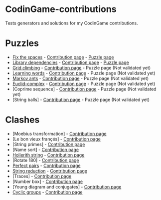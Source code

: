 # CodinGame-contributions
Tests generators and solutions for my CodinGame contributions.

# Puzzles
* [Fix the spaces](./fix-the-spaces) - [Contribution page](https://www.codingame.com/contribute/view/46053956831b4324bf2a6e36521916e52a727) - [Puzzle page](https://www.codingame.com/training/medium/fix-the-spaces)
* [Library dependencies](./library-dependencies) - [Contribution page](https://www.codingame.com/contribute/view/439391d1962cacc9a04e76f932b8fc7f43816) - [Puzzle page](https://www.codingame.com/training/medium/library-dependencies)
* [Grid climbing](./grid-climbing) - [Contribution page](https://www.codingame.com/contribute/view/29649c6f594e71b69c8ca2567c8acfa06e207) - Puzzle page (Not validated yet)
* [Learning words](./learning-words) - [Contribution page](https://www.codingame.com/contribute/view/537069161bfbd37abe5eb74fa5af5f44ef652) - Puzzle page (Not validated yet)
* [Markov ants](./markov-ants) - [Contribution page](https://www.codingame.com/contribute/view/216638ec81ba9a5dd2105b22ad2de62d3e2df) - Puzzle page (Not validated yet)
* [Euclid-complex](./euclid-complex) - [Contribution page](https://www.codingame.com/contribute/view/52518e3c281414497c4f1f13bc85c49c42785) - Puzzle page (Not validated yet)
* [Coprime sequence] - [Contribution page](https://www.codingame.com/contribute/view/50703f8ba46dd4c2eef6629d8d867f14527ed) - Puzzle page (Not validated yet)
* [String balls] - [Contribution page](https://www.codingame.com/contribute/view/388573d78acaeca9e34861401284ecfbe5447) - Puzzle page (Not validated yet)

# Clashes
* [Moebius transformation] - [Contribution page](https://www.codingame.com/contribute/view/522947699c5066fcb3df003ccaa93fa295874)
* [Le bon vieux françés] - [Contribution page](https://www.codingame.com/contribute/view/43379dd82c3d9ac24ac2b9eb3cf8868ddf4f8)
* [String primes] - [Contribution page](https://www.codingame.com/contribute/view/41661416a26fca8dc6d6de2edf9bc7addc318)
* [Name sort] - [Contribution page](https://www.codingame.com/contribute/view/40772d3102acd1dfe76e3dc05b59a34c24014)
* [Hollerith string](./clash/hollerith) - [Contribution page](https://www.codingame.com/contribute/view/36151a029b6cad971b52d02bfbd8f560e54ad)
* [Rotate 180] - [Contribution page](https://www.codingame.com/contribute/view/33642ff63f478245c3e3dfaad3d8692d41dc8)
* [Perfect pairs](./clash/perfect-pairs) - [Contribution page](https://www.codingame.com/contribute/view/32586d50d0adfec06f6269a4358bcb652a789)
* [String reduction](./clash/string-reduction) - [Contribution page](https://www.codingame.com/contribute/view/2856067338ee8581a52298bc586000de4097a)
* [Traces] - [Contribution page](https://www.codingame.com/contribute/view/249973095c453ec010fe09b6c2d6c8692fdb9)
* [Number box] - [Contribution page](https://www.codingame.com/contribute/view/242372eba72a892f31afef510eb04f01343af)
* [Young diagram and conjugates] - [Contribution page](https://www.codingame.com/contribute/view/206742cbca985d49050b0e708d9bf432e8d6e)
* [Cyclic groups](./clash/cyclic-groups) - [Contribution page](https://www.codingame.com/contribute/view/14733a0fd6e257f9020bd21b6c9b25b17327a)
